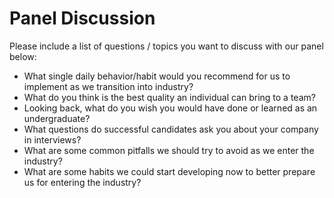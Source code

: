 # Panel Discussion

Please include a list of questions / topics you want to discuss with our panel below:

* What single daily behavior/habit would you recommend for us to implement as we transition into industry?
* What do you think is the best quality an individual can bring to a team?
* Looking back, what do you wish you would have done or learned as an undergraduate?
* What questions do successful candidates ask you about your company in interviews?
* What are some common pitfalls we should try to avoid as we enter the industry?
* What are some habits we could start developing now to better prepare us for entering the industry?

